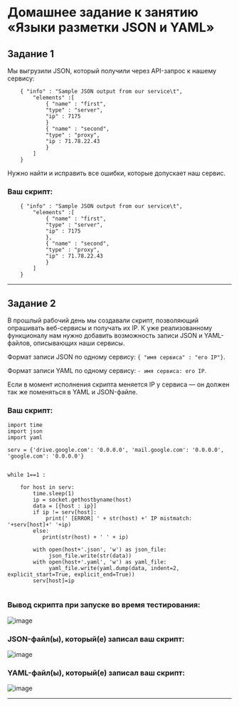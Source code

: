 # Домашнее задание к занятию «Языки разметки JSON и YAML»


## Задание 1

Мы выгрузили JSON, который получили через API-запрос к нашему сервису:

```
    { "info" : "Sample JSON output from our service\t",
        "elements" :[
            { "name" : "first",
            "type" : "server",
            "ip" : 7175 
            }
            { "name" : "second",
            "type" : "proxy",
            "ip : 71.78.22.43
            }
        ]
    }
```
  Нужно найти и исправить все ошибки, которые допускает наш сервис.

### Ваш скрипт:

```
    { "info" : "Sample JSON output from our service\t",
        "elements" :[
            { "name" : "first",
            "type" : "server",
            "ip" : 7175 
            },
            { "name" : "second",
            "type" : "proxy",
            "ip" : 71.78.22.43
            }
        ]
    }
```

---

## Задание 2

В прошлый рабочий день мы создавали скрипт, позволяющий опрашивать веб-сервисы и получать их IP. К уже реализованному функционалу нам нужно добавить возможность записи JSON и YAML-файлов, описывающих наши сервисы. 

Формат записи JSON по одному сервису: `{ "имя сервиса" : "его IP"}`. 

Формат записи YAML по одному сервису: `- имя сервиса: его IP`. 

Если в момент исполнения скрипта меняется IP у сервиса — он должен так же поменяться в YAML и JSON-файле.

### Ваш скрипт:

```import socket
import time
import json
import yaml

serv = {'drive.google.com': '0.0.0.0', 'mail.google.com': '0.0.0.0', 'google.com': '0.0.0.0'}


while 1==1 :

    for host in serv:
        time.sleep(1)
        ip = socket.gethostbyname(host)
        data = [{host : ip}]
        if ip != serv[host]:
            print(' [ERROR] ' + str(host) +' IP mistmatch: '+serv[host]+' '+ip)
        else:
           print(str(host) + ' ' + ip)

        with open(host+'.json', 'w') as json_file:
             json_file.write(str(data))
        with open(host+'.yaml', 'w') as yaml_file:
             yaml_file.write(yaml.dump(data, indent=2, explicit_start=True, explicit_end=True))
        serv[host]=ip


```

### Вывод скрипта при запуске во время тестирования:

![image](https://github.com/PatKolzin/Administration_course/assets/75835363/ba059c07-fc63-4297-b0c8-5a509bc62f33)


### JSON-файл(ы), который(е) записал ваш скрипт:

![image](https://github.com/PatKolzin/Administration_course/assets/75835363/83d32c96-2bdc-4741-be7a-accfabd34f35)

### YAML-файл(ы), который(е) записал ваш скрипт:

![image](https://github.com/PatKolzin/Administration_course/assets/75835363/6812a3f9-02a2-4f51-a16e-a95ed1129398)

---
